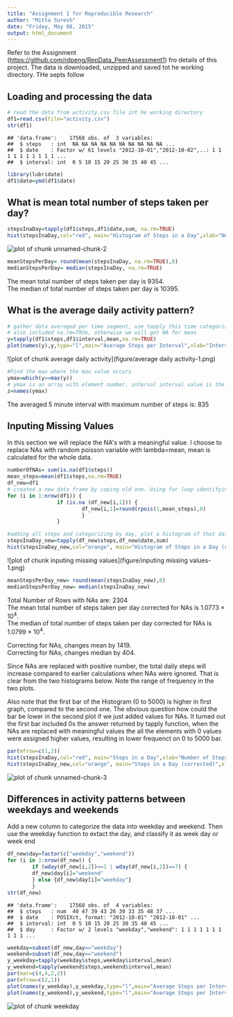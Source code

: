 ```yaml
---
title: "Assignment 1 for Reproducible Research"
author: "Mitta Suresh"
date: "Friday, May 08, 2015"
output: html_document
---
```

Refer to the Assignment (https://github.com/rdpeng/RepData_PeerAssessment1) fro details of this project.
The data is downloaded, unzipped and saved tot he working directory. THe septs follow




## Loading and processing the data


```r
# read the data from activity.csv file int he working directory
df1=read.csv(file="activity.csv")
str(df1)
```

```
## 'data.frame':	17568 obs. of  3 variables:
##  $ steps   : int  NA NA NA NA NA NA NA NA NA NA ...
##  $ date    : Factor w/ 61 levels "2012-10-01","2012-10-02",..: 1 1 1 1 1 1 1 1 1 1 ...
##  $ interval: int  0 5 10 15 20 25 30 35 40 45 ...
```

```r
library(lubridate)
df1$date=ymd(df1$date)
```

## What is mean total number of steps taken per day?


```r
stepsInaDay=tapply(df1$steps,df1$date,sum, na.rm=TRUE)
hist(stepsInaDay,col="red", main="Histogram of Steps in a Day",xlab="Number of Steps")
```

![plot of chunk unnamed-chunk-2](figure/unnamed-chunk-2-1.png) 

```r
meanStepsPerDay= round(mean(stepsInaDay, na.rm=TRUE),0)
medianStepsPerDay= median(stepsInaDay, na.rm=TRUE)
```

The mean total number of steps taken per day is 9354.   
The median of total number of steps taken per day is 10395.

## What is the average daily activity pattern?


```r
# gather data averaged per time segment, use tapply this time categorized by interval
# also included na.rm=TRUe, otherwise we will get NA for mean
y=tapply(df1$steps,df1$interval,mean,na.rm=TRUE)
plot(names(y),y,type="l",main="Average Steps per Interval",xlab="Interval (5 minutes)", ylab="Average number of Steps",col="blue")
```

![plot of chunk average daily activity](figure/average daily activity-1.png) 

```r
#Find the max where the max value occurs
ymax=which(y==max(y))
# ymax is an array with element number, interval interval value is the title int he array, which can be extracted with names function
z=names(ymax)
```

The averaged 5 minute interval with maximum number of steps is: 835

## Inputing Missing Values  

In this section we will replace the NA's with a meaningful value. I choose to replace NAs with random poisson variable with lambda=mean, mean is calculated for the whole data.


```r
numberOfNAs= sum(is.na(df1$steps))
mean_steps=mean(df1$steps,na.rm=TRUE)
df_new=df1
# created a new data frame by coping old one. Using for loop identifying eal value with NA and replacing it with a random Poisson value
for (i in 1:nrow(df1)) {
                if (is.na (df_new[i,1])) {
                        df_new[i,1]=round(rpois(1,mean_steps),0)
                        }
                }

#adding all steps and categorizing by day, plot a histogram of that data and calculate mean and median
stepsInaDay_new=tapply(df_new$steps,df_new$date,sum)
hist(stepsInaDay_new,col="orange", main="Histogram of Steps in a Day (corrected for NA's)",xlab="Number of Steps")
```

![plot of chunk inputing missing values](figure/inputing missing values-1.png) 

```r
meanStepsPerDay_new= round(mean(stepsInaDay_new),0)
medianStepsPerDay_new= median(stepsInaDay_new)               
```

Total Number of Rows with NAs are: 2304  
The mean total number of steps taken per day corrected for NAs is 1.0773 &times; 10<sup>4</sup>.     
The median of total number of steps taken per day corrected for NAs is 1.0799 &times; 10<sup>4</sup>.  

Correcting for NAs, changes mean by 1419.  
Correcting for NAs, changes median by 404.  

Since NAs are replaced with positive number, the total daily steps will increase compared to earlier calculations when NAs were ignored. That is clear from the two histograms below. Note the range of frequency in the two plots.   

Also note that the first bar of the Histogram (0 to 5000) is higher in first graph, compared to the second one. The obvious question how could the bar be lower in the second plot if we just added values for NAs. It turned out the first bar included 0s the answer returned by tapply function, when the NAs are replaced with meaningful values the all the elements with 0 values were assigned higher values, resulting in lower frequenct on 0 to 5000 bar.


```r
par(mfrow=c(1,2))
hist(stepsInaDay,col="red", main="Steps in a Day",xlab="Number of Steps")
hist(stepsInaDay_new,col="orange", main="Steps in a Day (corrected)",xlab="Number of Steps")
```

![plot of chunk unnamed-chunk-3](figure/unnamed-chunk-3-1.png) 

## Differences in activity patterns between weekdays and weekends  

Add a new column to categorize the data into weekday and weekend.  Then use the weekday function to extact the day, and classify it as week day or week end


```r
df_new$day=factor(c("weekday","weekend"))
for (i in 1:nrow(df_new)) {
        if (wday(df_new[i,2])==1 | wday(df_new[i,2])==7) {
        df_new$day[i]="weekend"
        } else {df_new$day[i]="weekday"}
        }
str(df_new)
```

```
## 'data.frame':	17568 obs. of  4 variables:
##  $ steps   : num  40 47 39 43 26 39 33 35 48 37 ...
##  $ date    : POSIXct, format: "2012-10-01" "2012-10-01" ...
##  $ interval: int  0 5 10 15 20 25 30 35 40 45 ...
##  $ day     : Factor w/ 2 levels "weekday","weekend": 1 1 1 1 1 1 1 1 1 1 ...
```

```r
weekday=subset(df_new,day=="weekday")
weekend=subset(df_new,day=="weekend")
y_weekday=tapply(weekday$steps,weekday$interval,mean)
y_weekend=tapply(weekend$steps,weekend$interval,mean)
par(mar=c(4,4,2,2))
par(mfrow=c(2,1))
plot(names(y_weekday),y_weekday,type="l",main="Average Steps per Interval on Weekdays",xlab="Interval", ylab="Number of Steps",col="maroon")
plot(names(y_weekend),y_weekend,type="l",main="Average Steps per Interval on Weekend days",xlab="Interval", ylab="Number of Steps",col="orange")
```

![plot of chunk weekday](figure/weekday-1.png) 
